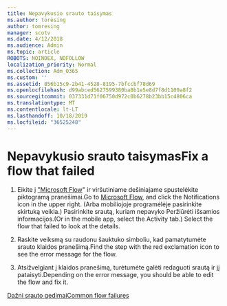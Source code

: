 ```yaml
---
title: Nepavykusio srauto taisymas
ms.author: toresing
author: tomresing
manager: scotv
ms.date: 4/12/2018
ms.audience: Admin
ms.topic: article
ROBOTS: NOINDEX, NOFOLLOW
localization_priority: Normal
ms.collection: Adm_O365
ms.custom: ''
ms.assetid: 856b15c9-2b41-4528-8195-7bfccbf78d69
ms.openlocfilehash: d99abced5627599380ba8b1e5e8d7f8d1109a8f2
ms.sourcegitcommit: 037331d71f06750d972c0b6278b23bb15c4806ca
ms.translationtype: MT
ms.contentlocale: lt-LT
ms.lasthandoff: 10/18/2019
ms.locfileid: "36525248"
---
```

# <a name="fix-a-flow-that-failed"></a><span data-ttu-id="3b0c5-102">Nepavykusio srauto taisymas</span><span class="sxs-lookup"><span data-stu-id="3b0c5-102">Fix a flow that failed</span></span>

1. <span data-ttu-id="3b0c5-103">Eikite į ["Microsoft Flow](https://flow.microsoft.com/)" ir viršutiniame dešiniajame spustelėkite piktogramą pranešimai.</span><span class="sxs-lookup"><span data-stu-id="3b0c5-103">Go to [Microsoft Flow](https://flow.microsoft.com/), and click the Notifications icon in the upper right.</span></span> <span data-ttu-id="3b0c5-104">(Arba mobiliojoje programėlėje pasirinkite skirtuką veikla.) Pasirinkite srautą, kuriam nepavyko Peržiūrėti išsamios informacijos.</span><span class="sxs-lookup"><span data-stu-id="3b0c5-104">(Or in the mobile app, select the Activity tab.) Select the flow that failed to look at the details.</span></span>
    
2. <span data-ttu-id="3b0c5-105">Raskite veiksmą su raudonu šauktuko simboliu, kad pamatytumėte srauto klaidos pranešimą.</span><span class="sxs-lookup"><span data-stu-id="3b0c5-105">Find the step with the red exclamation icon to see the error message for the flow.</span></span>
    
3. <span data-ttu-id="3b0c5-106">Atsižvelgiant į klaidos pranešimą, turėtumėte galėti redaguoti srautą ir jį pataisyti.</span><span class="sxs-lookup"><span data-stu-id="3b0c5-106">Depending on the error message, you should be able to edit the flow and fix it.</span></span> 
    
[<span data-ttu-id="3b0c5-107">Dažni srauto gedimai</span><span class="sxs-lookup"><span data-stu-id="3b0c5-107">Common flow failures</span></span>](https://go.microsoft.com/fwlink/?linkid=872110)
  

